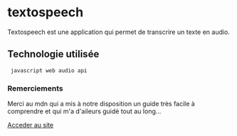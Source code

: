 # textospeech

Textospeech est une application qui permet de transcrire un texte en audio.

## Technologie utilisée

` javascript web audio api`

### Remerciements

Merci au mdn qui a mis à notre disposition un guide très facile à comprendre et qui m'a d'aileurs guidé tout au long...

<a href="https://amour22.github.io/textospeech/textToSpeech.html">Acceder au site</a>
